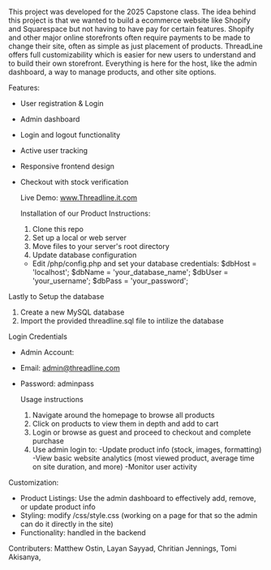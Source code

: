 This project was developed for the 2025 Capstone class. The idea behind this project is that we wanted to build a ecommerce website like Shopify and Squarespace but not having to have pay for certain features. Shopify and other major online storefronts often require payments to be made to change their site, often as simple as just placement of products. ThreadLine offers full customizability which is easier for new users to understand and to build their own storefront. Everything is here for the host, like the admin dashboard, a way to manage products, and other site options. 

Features:
- User registration & Login
- Admin dashboard
- Login and logout functionality
- Active user tracking
- Responsive frontend design
- Checkout with stock verification

  Live Demo:
  www.Threadline.it.com

  Installation of our Product Instructions:
  1. Clone this repo
  2. Set up a local or web server
  3. Move files to your server's root directory
  4. Update database configuration
    - Edit /php/config.php and set your database credentials:
$dbHost = 'localhost';
$dbName = 'your_database_name';
$dbUser = 'your_username';
$dbPass = 'your_password';

Lastly to Setup the database
1. Create a new MySQL database
2. Import the provided threadline.sql file to intilize the database


Login Credentials
- Admin Account:
- Email: admin@threadline.com
- Password: adminpass

  Usage instructions
  1. Navigate around the homepage to browse all products
  2. Click on products to view them in depth and add to cart
  3. Login or browse as guest and proceed to checkout and complete purchase
  4. Use admin login to:
     -Update product info (stock, images, formatting)
     -View basic website analytics (most viewed product, average time on site duration, and more)
     -Monitor user activity


Customization:
- Product Listings: Use the admin dashboard to effectively add, remove, or update product info
- Styling: modify /css/style.css (working on a page for that so the admin can do it directly in the site)
- Functionality: handled in the backend

Contributers:
Matthew Ostin,
Layan Sayyad, 
Chritian Jennings,
Tomi Akisanya,
